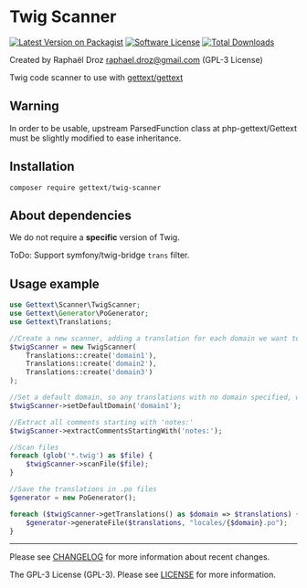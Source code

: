 # Twig Scanner

[![Latest Version on Packagist][ico-version]][link-packagist]
[![Software License][ico-license]](LICENSE)
[![Total Downloads][ico-downloads]][link-downloads]

Created by Raphaël Droz <raphael.droz@gmail.com> (GPL-3 License)

Twig code scanner to use with [gettext/gettext](https://github.com/php-gettext/Gettext)

## Warning

In order to be usable, upstream ParsedFunction class at php-gettext/Gettext must be slightly modified to ease inheritance.

## Installation

```
composer require gettext/twig-scanner
```

## About dependencies

We do not require a **specific** version of Twig.

ToDo: Support symfony/twig-bridge `trans` filter.

## Usage example

```php
use Gettext\Scanner\TwigScanner;
use Gettext\Generator\PoGenerator;
use Gettext\Translations;

//Create a new scanner, adding a translation for each domain we want to get:
$twigScanner = new TwigScanner(
    Translations::create('domain1'),
    Translations::create('domain2'),
    Translations::create('domain3')
);

//Set a default domain, so any translations with no domain specified, will be added to that domain
$twigScanner->setDefaultDomain('domain1');

//Extract all comments starting with 'notes:'
$twigScanner->extractCommentsStartingWith('notes:');

//Scan files
foreach (glob('*.twig') as $file) {
    $twigScanner->scanFile($file);
}

//Save the translations in .po files
$generator = new PoGenerator();

foreach ($twigScanner->getTranslations() as $domain => $translations) {
    $generator->generateFile($translations, "locales/{$domain}.po");
}
```

---

Please see [CHANGELOG](CHANGELOG.md) for more information about recent changes.

The GPL-3 License (GPL-3). Please see [LICENSE](LICENSE) for more information.

[ico-version]: https://img.shields.io/packagist/v/gettext/twig-scanner.svg?style=flat-square
[ico-license]: https://img.shields.io/badge/license-GPLv3-brightgreen.svg?style=flat-square
[ico-downloads]: https://img.shields.io/packagist/dt/gettext/twig-scanner.svg?style=flat-square

[link-packagist]: https://packagist.org/packages/gettext/twig-scanner
[link-downloads]: https://packagist.org/packages/gettext/twig-scanner
